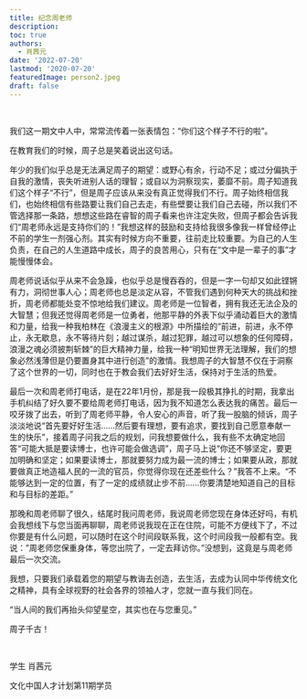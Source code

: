 ```yaml
---
title: 纪念周老师
description: 
toc: true
authors:
  - 肖茜元
date: '2022-07-20'
lastmod: '2020-07-20'
featuredImage: person2.jpeg
draft: false
---
```


<br>

我们这一期文中人中，常常流传着一张表情包：“你们这个样子不行的啦”。

<!--more-->

在教育我们的时候，周子总是笑着说出这句话。

年少的我们似乎总是无法满足周子的期望：或野心有余，行动不足；或过分偏执于自我的激情，丧失听进别人话的理智；或自以为洞察现实，萎靡不前。周子知道我们这个样子“不行”，但是周子应该从来没有真正觉得我们不行。周子始终相信我们，也始终相信有些路要让我们自己去走，有些壁要让我们自己去碰，所以我们不管选择那一条路，想想这些路在睿智的周子看来也许注定失败，但周子都会告诉我们“周老师永远是支持你们的！”我想这样的鼓励和支持给我很多像我一样曾经停止不前的学生一剂强心剂。其实有时候方向不重要，往前走比较重要。为自己的人生负责，在自己的人生道路中成长，周子的良苦用心，只有在“文中是一辈子的事”才能慢慢体会。

周老师说话似乎从来不会急躁，也似乎总是慢吞吞的，但是一字一句却又如此铿锵有力，洞彻世事人心；周老师也总是淡定从容，不管我们遇到何种天大的挑战和挫折，周老师都能处变不惊地给我们建议。周老师是一位智者，拥有我还无法企及的大智慧；但我还觉得周老师是一位勇者，他那平静的外表下似乎涌动着巨大的激情和力量，给我一种我柏林在《浪漫主义的根源》中所描绘的“前进，前进，永不停止，永无歇息，永不等待片刻；越过谋杀，越过犯罪，越过可以想象的任何障碍，浪漫之魂必须披荆斩棘”的巨大精神力量，给我一种“明知世界无法理解，我们的想象必然浅薄但是仍要置身其中进行创造”的激情。我想周子的大智慧不仅在于洞察了这个世界的一切，同时也在于教会我们去好好生活，保持对于生活的热爱。

最后一次和周老师打电话，是在22年1月份，那是我一段极其挣扎的时期，我拿出手机纠结了好久要不要给周老师打电话，因为我不知道怎么表达我的痛苦。最后一咬牙拨了出去，听到了周老师平静，令人安心的声音，听了我一股脑的倾诉，周子淡淡地说“首先要好好生活......然后要有理想，要有追求，要找到自己愿意奉献一生的快乐”，接着周子问我之后的规划，问我想要做什么，我有些不太确定地回答“可能大抵是要读博士，也许可能会做选调”，周子马上说“你还不够坚定，要更加明确和坚定；如果要读博士，那就要努力成为最一流的博士；如果要从政，那就要做真正地造福人民的一流的官员，你觉得你现在还差些什么？”我答不上来。“不能够达到一定的位置，有了一定的成绩就止步不前......你要清楚地知道自己的目标和与目标的差距。”

那晚和周老师聊了很久，结尾时我问周老师，我说周老师您现在身体还好吗，有机会我想线下与您当面再聊聊，周老师说我现在正在住院，可能不方便线下了，不过你要是有什么问题，可以随时在这个时间段联系我，这个时间段我一般都有空。我说：”周老师您保重身体，等您出院了，一定去拜访你。”没想到，这竟是与周老师最后一次交流。

我想，只要我们承载着您的期望与教诲去创造，去生活，去成为认同中华传统文化之精神，具有全球视野的社会各界的领袖人才，您就一直与我们同在。

“当人间的我们再抬头仰望星空，其实也在与您重见。”

周子千古！

<br>

学生 肖茜元

文化中国人才计划第11期学员
